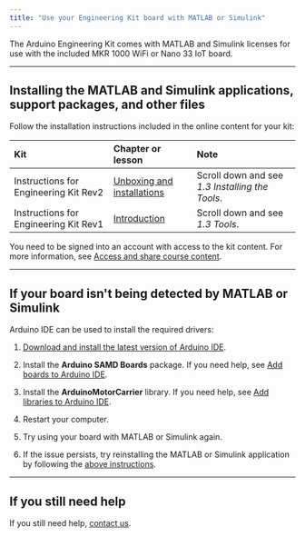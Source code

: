 ```yaml
---
title: "Use your Engineering Kit board with MATLAB or Simulink"
---
```


The Arduino Engineering Kit comes with MATLAB and Simulink licenses for use with the included MKR 1000 WiFi or Nano 33 IoT board.

---

<a id="install"></a>

<!-- markdownlint-disable HC001 -->
## Installing the MATLAB and Simulink applications, support packages, and other files
<!-- markdownlint-enable HC001 -->

Follow the installation instructions included in the online content for your kit:

| Kit                                   | Chapter or lesson                                                                                                             | Note                                            |
|:--------------------------------------|:------------------------------------------------------------------------------------------------------------------------------|:------------------------------------------------|
| Instructions for Engineering Kit Rev2 | [Unboxing and installations](https://engineeringkit.arduino.cc/aekr2/module/engineering/lesson/01-unboxing-and-installations) | Scroll down and see _1.3 Installing the Tools_. |
| Instructions for Engineering Kit Rev1 | [Introduction](https://aek.arduino.cc/chapter/introduction)                                                                   | Scroll down and see _1.3 Tools_.                |

You need to be signed into an account with access to the kit content. For more information, see [Access and share course content](https://support.arduino.cc/hc/en-us/articles/360021587259-Access-and-share-course-content).

---

## If your board isn't being detected by MATLAB or Simulink

Arduino IDE can be used to install the required drivers:

1. [Download and install the latest version of Arduino IDE](https://support.arduino.cc/hc/en-us/articles/360019833020).

2. Install the **Arduino SAMD Boards** package. If you need help, see [Add boards to Arduino IDE](https://support.arduino.cc/hc/en-us/articles/360016119519-Add-boards-to-Arduino-IDE).

3. Install the **ArduinoMotorCarrier** library. If you need help, see [Add libraries to Arduino IDE](https://support.arduino.cc/hc/en-us/articles/5145457742236-Add-libraries-to-Arduino-IDE).

4. Restart your computer.

5. Try using your board with MATLAB or Simulink again.

6. If the issue persists, try reinstalling the MATLAB or Simulink application by following the [above instructions](#install).

---

## If you still need help

If you still need help, [contact us](https://www.arduino.cc/en/contact-us/).
